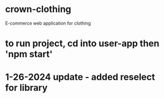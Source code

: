 # crown-clothing
E-commerce web application for clothing

# to run project, cd into user-app then 'npm start'

# 1-26-2024 update - added reselect for library

